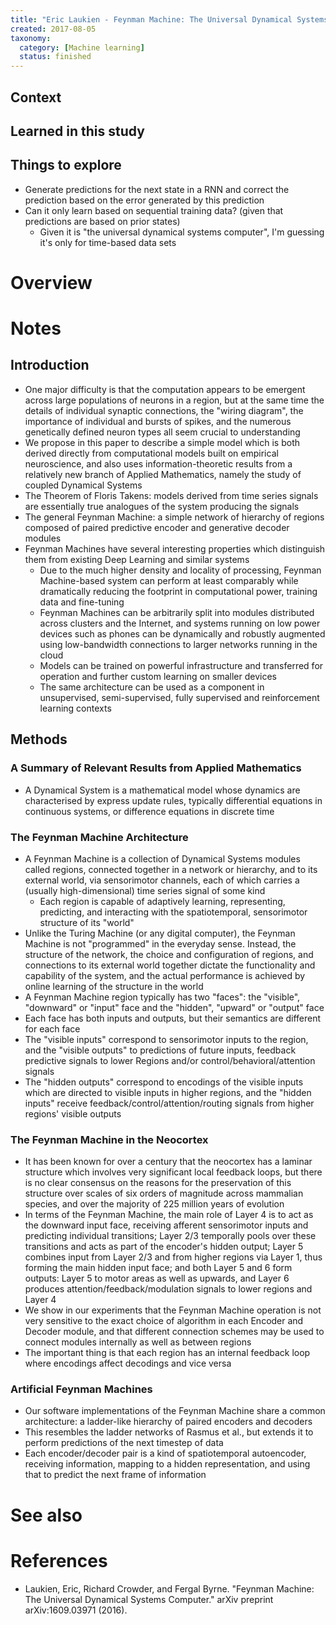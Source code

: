 ```yaml
---
title: "Eric Laukien - Feynman Machine: The Universal Dynamical Systems Computer (2016)"
created: 2017-08-05
taxonomy:
  category: [Machine learning]
  status: finished
---
```


## Context

## Learned in this study

## Things to explore
* Generate predictions for the next state in a RNN and correct the prediction based on the error generated by this prediction
* Can it only learn based on sequential training data? (given that predictions are based on prior states)
	* Given it is "the universal dynamical systems computer", I'm guessing it's only for time-based data sets

# Overview

# Notes
## Introduction
* One major difficulty is that the computation appears to be emergent across large populations of neurons in a region, but at the same time the details of individual synaptic connections, the "wiring diagram", the importance of individual and bursts of spikes, and the numerous genetically defined neuron types all seem crucial to understanding
* We propose in this paper to describe a simple model which is both derived directly from computational models built on empirical neuroscience, and also uses information-theoretic results from a relatively new branch of Applied Mathematics, namely the study of coupled Dynamical Systems
* The Theorem of Floris Takens: models derived from time series signals are essentially true analogues of the system producing the signals
* The general Feynman Machine: a simple network of hierarchy of regions composed of paired predictive encoder and generative decoder modules
* Feynman Machines have several interesting properties which distinguish them from existing Deep Learning and similar systems
	* Due to the much higher density and locality of processing, Feynman Machine-based system can perform at least comparably while dramatically reducing the footprint in computational power, training data and fine-tuning
	* Feynman Machines can be arbitrarily split into modules distributed across clusters and the Internet, and systems running on low power devices such as phones can be dynamically and robustly augmented using low-bandwidth connections to larger networks running in the cloud
	* Models can be trained on powerful infrastructure and transferred for operation and further custom learning on smaller devices
	* The same architecture can be used as a component in unsupervised, semi-supervised, fully supervised and reinforcement learning contexts

## Methods
### A Summary of Relevant Results from Applied Mathematics
* A Dynamical System is a mathematical model whose dynamics are characterised by express update rules, typically differential equations in continuous systems, or difference equations in discrete time

### The Feynman Machine Architecture
* A Feynman Machine is a collection of Dynamical Systems modules called regions, connected together in a network or hierarchy, and to its external world, via sensorimotor channels, each of which carries a (usually high-dimensional) time series signal of some kind
	* Each region is capable of adaptively learning, representing, predicting, and interacting with the spatiotemporal, sensorimotor structure of its "world"
* Unlike the Turing Machine (or any digital computer), the Feynman Machine is not "programmed" in the everyday sense. Instead, the structure of the network, the choice and configuration of regions, and connections to its external world together dictate the functionality and capability of the system, and the actual performance is achieved by online learning of the structure in the world
* A Feynman Machine region typically has two "faces": the "visible", "downward" or "input" face and the "hidden", "upward" or "output" face
* Each face has both inputs and outputs, but their semantics are different for each face
* The "visible inputs" correspond to sensorimotor inputs to the region, and the "visible outputs" to predictions of future inputs, feedback predictive signals to lower Regions and/or control/behavioral/attention signals
* The "hidden outputs" correspond to encodings of the visible inputs which are directed to visible inputs in higher regions, and the "hidden inputs" receive feedback/control/attention/routing signals from higher regions' visible outputs

### The Feynman Machine in the Neocortex
* It has been known for over a century that the neocortex has a laminar structure which involves very significant local feedback loops, but there is no clear consensus on the reasons for the preservation of this structure over scales of six orders of magnitude across mammalian species, and over the majority of 225 million years of evolution
* In terms of the Feynman Machine, the main role of Layer 4 is to act as the downward input face, receiving afferent sensorimotor inputs and predicting individual transitions; Layer 2/3 temporally pools over these transitions and acts as part of the encoder's hidden output; Layer 5 combines input from Layer 2/3 and from higher regions via Layer 1, thus forming the main hidden input face; and both Layer 5 and 6 form outputs: Layer 5 to motor areas as well as upwards, and Layer 6 produces attention/feedback/modulation signals to lower regions and Layer 4
* We show in our experiments that the Feynman Machine operation is not very sensitive to the exact choice of algorithm in each Encoder and Decoder module, and that different connection schemes may be used to connect modules internally as well as between regions
* The important thing is that each region has an internal feedback loop where encodings affect decodings and vice versa

### Artificial Feynman Machines
* Our software implementations of the Feynman Machine share a common architecture: a ladder-like hierarchy of paired encoders and decoders
* This resembles the ladder networks of Rasmus et al., but extends it to perform predictions of the next timestep of data
* Each encoder/decoder pair is a kind of spatiotemporal autoencoder, receiving information, mapping to a hidden representation, and using that to predict the next frame of information

# See also

# References
* Laukien, Eric, Richard Crowder, and Fergal Byrne. "Feynman Machine: The Universal Dynamical Systems Computer." arXiv preprint arXiv:1609.03971 (2016).
